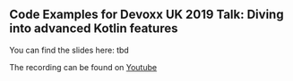 ## Code Examples for Devoxx UK 2019 Talk: Diving into advanced Kotlin features

You can find the slides here: tbd 

The recording can be found on [Youtube](https://www.youtube.com/watch?v=zmqhe7fDEHI)

